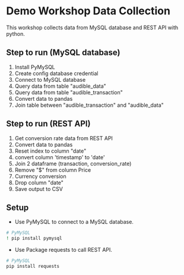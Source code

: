 # Demo Workshop Data Collection
This workshop collects data from MySQL database and REST API with python.

## Step to run (MySQL database)
1. Install PyMySQL
2. Create config database credential
3. Connect to MySQL database
4. Query data from table "audible_data" 
5. Query data from table "audible_transaction"
6. Convert data to pandas
7. Join table between "audible_transaction" and "audible_data"

## Step to run (REST API)
1. Get conversion rate data from REST API
2. Convert data to pandas
3. Reset index to column "date"
4. convert column 'timestamp' to 'date' 
5. Join 2 dataframe (transaction, conversion_rate)
6. Remove "$" from column Price
7. Currency conversion
8. Drop column "date"
9. Save output to CSV

## Setup
- Use PyMySQL to connect to a MySQL database.
```bash
# PyMySQL
! pip install pymysql
```
- Use Package requests to call REST API.
```bash
# PyMySQL
pip install requests
```